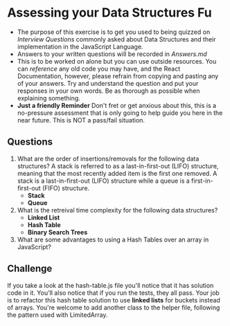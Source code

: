 # Assessing your Data Structures Fu
* The purpose of this exercise is to get you used to being quizzed on _Interview Questions_ commonly asked about Data Structures and their implementation in the JavaScript Language.
* Answers to your written questions will be recorded in *Answers.md* 
* This is to be worked on alone but you can use outside resources. You can *reference* any old code you may have, and the React Documentation, however, please refrain from copying and pasting any of your answers. Try and understand the question and put your responses in your own words. Be as thorough as possible when explaining something. 
* **Just a friendly Reminder** Don't fret or get anxious about this, this is a no-pressure assessment that is only going to help guide you here in the near future. This is NOT a pass/fail situation. 

## Questions
1. What are the order of insertions/removals for the following data structures?  A stack is referred to as a last-in-first-out (LIFO) structure, meaning that the most recently added item is the first one removed. A stack is a last-in-first-out (LIFO) structure while a queue is a first-in-first-out (FIFO) structure.
   - **Stack**
   - **Queue**
2. What is the retreival time complexity for the following data structures?
   - **Linked List**
   - **Hash Table**
   - **Binary Search Trees**
2. What are some advantages to using a Hash Tables over an array in JavaScript?

## Challenge
If you take a look at the hash-table.js file you'll notice that it has solution code in it. You'll also notice that if you run the tests, they all pass. Your job is to refactor this hash table solution to use **linked lists** for buckets instead of arrays. You're welcome to add another class to the helper file, following the pattern used with LimitedArray.